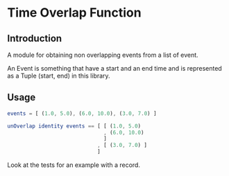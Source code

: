 # Time Overlap Function

## Introduction

A module for obtaining non overlapping events from a list of event.

An Event is something that have a start and an end time and is represented as a
Tuple (start, end) in this library.


## Usage

```elm
events = [ (1.0, 5.0), (6.0, 10.0), (3.0, 7.0) ]

unOverlap identity events == [ [ (1.0, 5.0)
                               , (6.0, 10.0)
                               ]
                             , [ (3.0, 7.0) ]
                             ]
```

Look at the tests for an example with a record.
